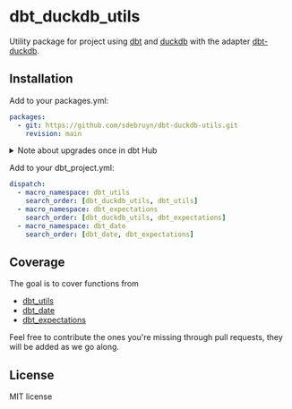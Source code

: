 # dbt_duckdb_utils

Utility package for project using [dbt](https://www.getdbt.com/) and [duckdb](https://duckdb.org/) with the adapter [dbt-duckdb](https://github.com/jwills/dbt-duckdb).

## Installation

Add to your packages.yml:

```yaml
packages:
  - git: https://github.com/sdebruyn/dbt-duckdb-utils.git
    revision: main
```

<details>
    <summary>Note about upgrades once in dbt Hub</summary>

Once this is in dbt Hub, this becomes:

```yaml
packages:

- package: dbt_duckdb_utils
    version: 0.1.0
```

</details>

Add to your dbt_project.yml:

```yaml
dispatch:
  - macro_namespace: dbt_utils
    search_order: [dbt_duckdb_utils, dbt_utils]
  - macro_namespace: dbt_expectations
    search_order: [dbt_duckdb_utils, dbt_expectations]
  - macro_namespace: dbt_date
    search_order: [dbt_date, dbt_expectations]
```

## Coverage

The goal is to cover functions from

* [dbt_utils](https://hub.getdbt.com/dbt-labs/dbt_utils/latest/)
* [dbt_date](https://hub.getdbt.com/calogica/dbt_date/latest/)
* [dbt_expectations](https://hub.getdbt.com/calogica/dbt_expectations/latest/)

Feel free to contribute the ones you're missing through pull requests, they will be added as we go along.

## License

MIT license
